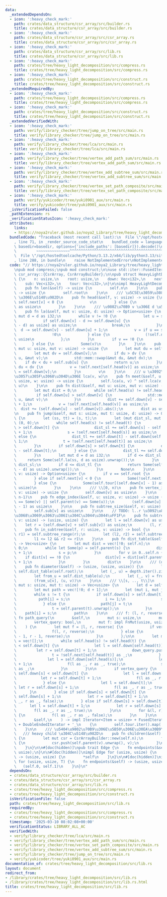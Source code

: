```yaml
---
data:
  _extendedDependsOn:
  - icon: ':heavy_check_mark:'
    path: crates/data_structure/csr_array/src/builder.rs
    title: crates/data_structure/csr_array/src/builder.rs
  - icon: ':heavy_check_mark:'
    path: crates/data_structure/csr_array/src/csr_array.rs
    title: crates/data_structure/csr_array/src/csr_array.rs
  - icon: ':heavy_check_mark:'
    path: crates/data_structure/csr_array/src/lib.rs
    title: crates/data_structure/csr_array/src/lib.rs
  - icon: ':heavy_check_mark:'
    path: crates/tree/heavy_light_decomposition/src/compress.rs
    title: crates/tree/heavy_light_decomposition/src/compress.rs
  - icon: ':heavy_check_mark:'
    path: crates/tree/heavy_light_decomposition/src/construct.rs
    title: crates/tree/heavy_light_decomposition/src/construct.rs
  _extendedRequiredBy:
  - icon: ':heavy_check_mark:'
    path: crates/tree/heavy_light_decomposition/src/compress.rs
    title: crates/tree/heavy_light_decomposition/src/compress.rs
  - icon: ':heavy_check_mark:'
    path: crates/tree/heavy_light_decomposition/src/construct.rs
    title: crates/tree/heavy_light_decomposition/src/construct.rs
  _extendedVerifiedWith:
  - icon: ':heavy_check_mark:'
    path: verify/library_checker/tree/jump_on_tree/src/main.rs
    title: verify/library_checker/tree/jump_on_tree/src/main.rs
  - icon: ':heavy_check_mark:'
    path: verify/library_checker/tree/lca/src/main.rs
    title: verify/library_checker/tree/lca/src/main.rs
  - icon: ':heavy_check_mark:'
    path: verify/library_checker/tree/vertex_add_path_sum/src/main.rs
    title: verify/library_checker/tree/vertex_add_path_sum/src/main.rs
  - icon: ':heavy_check_mark:'
    path: verify/library_checker/tree/vertex_add_subtree_sum/src/main.rs
    title: verify/library_checker/tree/vertex_add_subtree_sum/src/main.rs
  - icon: ':heavy_check_mark:'
    path: verify/library_checker/tree/vertex_set_path_composite/src/main.rs
    title: verify/library_checker/tree/vertex_set_path_composite/src/main.rs
  - icon: ':heavy_check_mark:'
    path: verify/yukicoder/tree/yuki0901_aux/src/main.rs
    title: verify/yukicoder/tree/yuki0901_aux/src/main.rs
  _isVerificationFailed: false
  _pathExtension: rs
  _verificationStatusIcon: ':heavy_check_mark:'
  attributes:
    links:
    - https://noya2ruler.github.io/noya2_Library/tree/heavy_light_decomposition.hpp
  bundledCode: "Traceback (most recent call last):\n  File \"/opt/hostedtoolcache/Python/3.13.2/x64/lib/python3.13/site-packages/onlinejudge_verify/documentation/build.py\"\
    , line 71, in _render_source_code_stat\n    bundled_code = language.bundle(stat.path,\
    \ basedir=basedir, options={'include_paths': [basedir]}).decode()\n          \
    \         ~~~~~~~~~~~~~~~^^^^^^^^^^^^^^^^^^^^^^^^^^^^^^^^^^^^^^^^^^^^^^^^^^^^^^^^^^^^^^^^^^\n\
    \  File \"/opt/hostedtoolcache/Python/3.13.2/x64/lib/python3.13/site-packages/onlinejudge_verify/languages/rust.py\"\
    , line 288, in bundle\n    raise NotImplementedError\nNotImplementedError\n"
  code: "// https://noya2ruler.github.io/noya2_Library/tree/heavy_light_decomposition.hpp\n\
    \npub mod compress;\npub mod construct;\n\nuse std::iter::FusedIterator;\n\nuse\
    \ csr_array::{CsrArray, CsrArrayBuilder};\n\npub struct HeavyLightDecomposition\
    \ {\n    n: usize,\n    root: usize,\n    down: Vec<i32>,\n    next: Vec<i32>,\n\
    \    sub: Vec<i32>,\n    tour: Vec<i32>,\n}\n\nimpl HeavyLightDecomposition {\n\
    \    pub fn len(&self) -> usize {\n        self.n\n    }\n\n    pub fn root(&self)\
    \ -> usize {\n        self.root\n    }\n\n    /// \u5C5E\u3059\u308B heavy path\
    \ \u306E\u5148\u982D\n    pub fn head(&self, v: usize) -> usize {\n        if\
    \ self.next[v] < 0 {\n            v\n        } else {\n            self.next[v]\
    \ as usize\n        }\n    }\n\n    /// \u9802\u70B9 v \u306E d \u500B\u89AA\n\
    \    pub fn la(&self, mut v: usize, d: usize) -> Option<usize> {\n        let\
    \ mut d = d as i32;\n        while v != !0 {\n            let u = self.head(v);\n\
    \            if self.down[v] - d >= self.down[u] {\n                v = self.tour[(self.down[v]\
    \ - d) as usize] as usize;\n                break;\n            }\n          \
    \  d -= self.down[v] - self.down[u] + 1;\n            v = if u == self.root {\n\
    \                !0\n            } else {\n                (!self.next[u]) as\
    \ usize\n            };\n        }\n        if v == !0 {\n            None\n \
    \       } else {\n            Some(v)\n        }\n    }\n\n    pub fn lca(&self,\
    \ mut u: usize, mut v: usize) -> usize {\n        let mut du = self.down[u];\n\
    \        let mut dv = self.down[v];\n        if du > dv {\n            std::mem::swap(&mut\
    \ u, &mut v);\n            std::mem::swap(&mut du, &mut dv);\n        }\n    \
    \    if dv < du + self.sub[u] {\n            return u;\n        }\n        while\
    \ du < dv {\n            v = !self.next[self.head(v)] as usize;\n            dv\
    \ = self.down[v];\n        }\n        v\n    }\n\n    /// u \u3092\u6839\u3068\
    \u3057\u305F\u3068\u304D\u306E lca(v, w)\n    pub fn meet(&self, u: usize, v:\
    \ usize, w: usize) -> usize {\n        self.lca(u, v) ^ self.lca(v, w) ^ self.lca(w,\
    \ u)\n    }\n\n    pub fn dist(&self, mut u: usize, mut v: usize) -> usize {\n\
    \        let mut dist = 0;\n        while self.head(u) != self.head(v) {\n   \
    \         if self.down[u] > self.down[v] {\n                std::mem::swap(&mut\
    \ u, &mut v);\n            }\n            dist += self.down[v] - self.down[self.head(v)]\
    \ + 1;\n            v = !self.next[self.head(v)] as usize;\n        }\n      \
    \  dist += (self.down[u] - self.down[v]).abs();\n        dist as usize\n    }\n\
    \n    pub fn jump(&self, mut s: usize, mut t: usize, d: usize) -> Option<usize>\
    \ {\n        let (ss, tt) = (s, t);\n        let (mut dist_sl, mut dist_tl) =\
    \ (0, 0);\n        while self.head(s) != self.head(t) {\n            if self.down[s]\
    \ > self.down[t] {\n                dist_sl += self.down[s] - self.down[self.head(s)]\
    \ + 1;\n                s = !self.next[self.head(s)] as usize;\n            }\
    \ else {\n                dist_tl += self.down[t] - self.down[self.head(t)] +\
    \ 1;\n                t = !self.next[self.head(t)] as usize;\n            }\n\
    \        }\n        if self.down[s] > self.down[t] {\n            dist_sl += self.down[s]\
    \ - self.down[t];\n        } else {\n            dist_tl += self.down[t] - self.down[s];\n\
    \        }\n        let mut d = d as i32;\n        if d <= dist_sl {\n       \
    \     return Some(self.la(ss, d as usize).unwrap());\n        }\n        d -=\
    \ dist_sl;\n        if d <= dist_tl {\n            return Some(self.la(tt, (dist_tl\
    \ - d) as usize).unwrap());\n        }\n        None\n    }\n\n    pub fn parent(&self,\
    \ v: usize) -> Option<usize> {\n        if v == self.root {\n            None\n\
    \        } else if self.next[v] < 0 {\n            Some(!self.next[v] as usize)\n\
    \        } else {\n            Some(self.tour[(self.down[v] - 1) as usize] as\
    \ usize)\n        }\n    }\n\n    /// \\[0, n)\n    pub fn vertex_index(&self,\
    \ v: usize) -> usize {\n        self.down[v] as usize\n    }\n\n    /// \\[0,\
    \ n-1)\n    pub fn edge_index(&self, u: usize, v: usize) -> usize {\n        debug_assert!(self.parent(u)\
    \ == Some(v) || self.parent(v) == Some(u));\n        (self.down[u].max(self.down[v])\
    \ - 1) as usize\n    }\n\n    pub fn subtree_size(&self, v: usize) -> usize {\n\
    \        self.sub[v] as usize\n    }\n\n    // TODO: l..r \u3092\u8FD4\u3059\u306E\
    \u3068\u3069\u3063\u3061\u304C\u3044\u3044\uFF1F\n    pub fn subtree_range(&self,\
    \ v: usize) -> (usize, usize) {\n        let l = self.down[v] as usize;\n    \
    \    let r = (self.down[v] + self.sub[v]) as usize;\n        (l, r)\n    }\n\n\
    \    pub fn in_subtree(&self, r: usize, v: usize) -> bool {\n        let (l1,\
    \ r1) = self.subtree_range(r);\n        let (l2, r2) = self.subtree_range(v);\n\
    \        l1 <= l2 && r2 <= r1\n    }\n\n    pub fn dist_table(&self, mut s: usize)\
    \ -> Vec<usize> {\n        let mut dist = vec![!0; self.n];\n        dist[s] =\
    \ 0;\n        while let Some(p) = self.parent(s) {\n            dist[p] = dist[s]\
    \ + 1;\n            s = p;\n        }\n        for v in 0..self.n {\n        \
    \    if dist[v] == !0 {\n                dist[v] = dist[self.parent(v).unwrap()]\
    \ + 1;\n            }\n        }\n        dist\n    }\n\n    /// (dist, (u, v))\n\
    \    pub fn diameter(&self) -> (usize, (usize, usize)) {\n        let depth =\
    \ self.dist_table(self.root);\n        let (_, u) = depth.iter().zip(0..).max().unwrap();\n\
    \        let from_u = self.dist_table(u);\n        let (_, v) = from_u.iter().zip(0..).max().unwrap();\n\
    \        (from_u[v], (u, v))\n    }\n\n    /// \\[s, .., t\\]\n    pub fn path(&self,\
    \ mut s: usize, mut t: usize) -> Vec<usize> {\n        let d = self.dist(s, t);\n\
    \        let mut path = vec![!0; d + 1];\n        let (mut i, mut j) = (0, d);\n\
    \        while s != t {\n            if self.down[s] > self.down[t] {\n      \
    \          path[i] = s;\n                i += 1;\n                s = self.parent(s).unwrap();\n\
    \            } else {\n                path[j] = t;\n                j -= 1;\n\
    \                t = self.parent(t).unwrap();\n            }\n        }\n    \
    \    path[i] = s;\n        path\n    }\n\n    /// f: (l, r, reverse)\n    pub\
    \ fn path_query(\n        &self,\n        mut s: usize,\n        mut t: usize,\n\
    \        vertex_query: bool,\n        mut f: impl FnMut(usize, usize, bool),\n\
    \    ) {\n        let mut f = |l, r, reverse| {\n            if vertex_query {\n\
    \                f(l, r, reverse);\n            } else {\n                f(l\
    \ - 1, r - 1, reverse);\n            }\n        };\n\n        let mut down_query\
    \ = vec![];\n        while self.head(s) != self.head(t) {\n            if self.down[s]\
    \ < self.down[t] {\n                let l = self.down[self.head(t)];\n       \
    \         let r = self.down[t] + 1;\n                down_query.push((l, r));\n\
    \                t = !self.next[self.head(t)] as _;\n            } else {\n  \
    \              let l = self.down[self.head(s)];\n                let r = self.down[s]\
    \ + 1;\n                f(l as _, r as _, true);\n                s = !self.next[self.head(s)]\
    \ as _;\n            }\n        }\n\n        if vertex_query {\n            if\
    \ self.down[s] < self.down[t] {\n                let l = self.down[s];\n     \
    \           let r = self.down[t] + 1;\n                f(l as _, r as _, false);\n\
    \            } else {\n                let l = self.down[t];\n               \
    \ let r = self.down[s] + 1;\n                f(l as _, r as _, true);\n      \
    \      }\n        } else if self.down[s] < self.down[t] {\n            let l =\
    \ self.down[s] + 1;\n            let r = self.down[t] + 1;\n            f(l as\
    \ _, r as _, false);\n        } else if self.down[s] > self.down[t] {\n      \
    \      let l = self.down[t] + 1;\n            let r = self.down[s] + 1;\n    \
    \        f(l as _, r as _, true);\n        }\n\n        for &(l, r) in down_query.iter().rev()\
    \ {\n            f(l as _, r as _, false);\n        }\n    }\n\n    pub fn euler_tour(\n\
    \        &self,\n    ) -> impl Iterator<Item = usize> + FusedIterator + ExactSizeIterator\
    \ + DoubleEndedIterator + '_\n    {\n        self.tour.iter().map(|&v| v as usize)\n\
    \    }\n\n    /// \u5404\u9802\u70B9\u306E\u5B50\u306E\u30EA\u30B9\u30C8  \n \
    \   /// heavy child \u304C\u5148\u982D\n    pub fn children(&self) -> CsrArray<usize>\
    \ {\n        let mut csr = CsrArrayBuilder::new(self.n);\n        for v in self.euler_tour().skip(1)\
    \ {\n            csr.push(self.parent(v).unwrap(), v);\n        }\n        csr.build()\n\
    \    }\n}\n\n#[doc(hidden)]\npub trait Edge {\n    fn endpoints(&self) -> (usize,\
    \ usize);\n}\n\n#[doc(hidden)]\nimpl Edge for (usize, usize) {\n    fn endpoints(&self)\
    \ -> (usize, usize) {\n        *self\n    }\n}\n\n#[doc(hidden)]\nimpl<T> Edge\
    \ for (usize, usize, T) {\n    fn endpoints(&self) -> (usize, usize) {\n     \
    \   (self.0, self.1)\n    }\n}\n"
  dependsOn:
  - crates/data_structure/csr_array/src/builder.rs
  - crates/data_structure/csr_array/src/csr_array.rs
  - crates/data_structure/csr_array/src/lib.rs
  - crates/tree/heavy_light_decomposition/src/compress.rs
  - crates/tree/heavy_light_decomposition/src/construct.rs
  isVerificationFile: false
  path: crates/tree/heavy_light_decomposition/src/lib.rs
  requiredBy:
  - crates/tree/heavy_light_decomposition/src/compress.rs
  - crates/tree/heavy_light_decomposition/src/construct.rs
  timestamp: '2025-03-10 08:02:08+00:00'
  verificationStatus: LIBRARY_ALL_AC
  verifiedWith:
  - verify/library_checker/tree/lca/src/main.rs
  - verify/library_checker/tree/vertex_add_path_sum/src/main.rs
  - verify/library_checker/tree/vertex_set_path_composite/src/main.rs
  - verify/library_checker/tree/vertex_add_subtree_sum/src/main.rs
  - verify/library_checker/tree/jump_on_tree/src/main.rs
  - verify/yukicoder/tree/yuki0901_aux/src/main.rs
documentation_of: crates/tree/heavy_light_decomposition/src/lib.rs
layout: document
redirect_from:
- /library/crates/tree/heavy_light_decomposition/src/lib.rs
- /library/crates/tree/heavy_light_decomposition/src/lib.rs.html
title: crates/tree/heavy_light_decomposition/src/lib.rs
---
```

